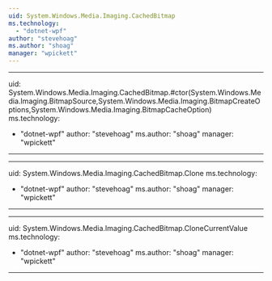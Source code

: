 ```yaml
---
uid: System.Windows.Media.Imaging.CachedBitmap
ms.technology: 
  - "dotnet-wpf"
author: "stevehoag"
ms.author: "shoag"
manager: "wpickett"
---
```


---
uid: System.Windows.Media.Imaging.CachedBitmap.#ctor(System.Windows.Media.Imaging.BitmapSource,System.Windows.Media.Imaging.BitmapCreateOptions,System.Windows.Media.Imaging.BitmapCacheOption)
ms.technology: 
  - "dotnet-wpf"
author: "stevehoag"
ms.author: "shoag"
manager: "wpickett"
---

---
uid: System.Windows.Media.Imaging.CachedBitmap.Clone
ms.technology: 
  - "dotnet-wpf"
author: "stevehoag"
ms.author: "shoag"
manager: "wpickett"
---

---
uid: System.Windows.Media.Imaging.CachedBitmap.CloneCurrentValue
ms.technology: 
  - "dotnet-wpf"
author: "stevehoag"
ms.author: "shoag"
manager: "wpickett"
---
